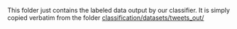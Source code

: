This folder just contains the labeled data output by our classifier. It is simply copied verbatim from the folder [classification/datasets/tweets_out/](classification/datasets/tweets_out/)
